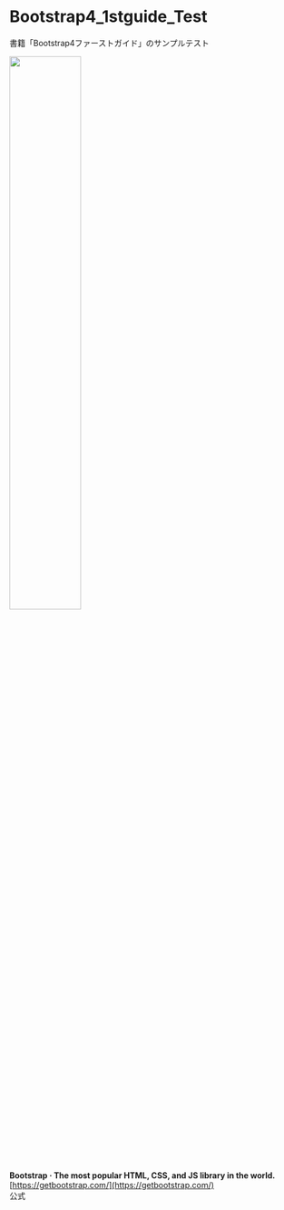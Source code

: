 # Bootstrap4_1stguide_Test
書籍「Bootstrap4ファーストガイド」のサンプルテスト  

<img src="https://evofan.github.io/Bootstrap4_1stguide_Test/pic_accordion.jpg" width="50%"> 

**Bootstrap · The most popular HTML, CSS, and JS library in the world.**  
[https://getbootstrap.com/](https://getbootstrap.com/)  
公式  
